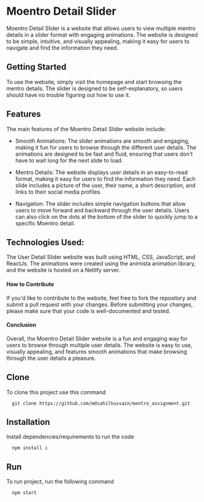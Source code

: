 # Moentro Detail Slider

Moentro Detail Slider is a website that allows users to view multiple mentro details in a slider format with engaging animations. The website is designed to be simple, intuitive, and visually appealing, making it easy for users to navigate and find the information they need.

## Getting Started

To use the website, simply visit the homepage and start browsing the mentro details. The slider is designed to be self-explanatory, so users should have no trouble figuring out how to use it.

## Features

The main features of the Moentro Detail Slider website include:

- Smooth Animations:
  The slider animations are smooth and engaging, making it fun for users to browse through the different user details. The animations are designed to be fast and fluid, ensuring that users don't have to wait long for the next slide to load.

- Mentro Details:
  The website displays user details in an easy-to-read format, making it easy for users to find the information they need. Each slide includes a picture of the user, their name, a short description, and links to their social media profiles.

- Navigation:
  The slider includes simple navigation buttons that allow users to move forward and backward through the user details. Users can also click on the dots at the bottom of the slider to quickly jump to a specific Moentro detail.

## Technologies Used:

The User Detail Slider website was built using HTML, CSS, JavaScript, and ReactJs. The animations were created using the animista animation library, and the website is hosted on a Netlify server.

#### How to Contribute

If you'd like to contribute to the website, feel free to fork the repository and submit a pull request with your changes. Before submitting your changes, please make sure that your code is well-documented and tested.

#### Conclusion

Overall, the Moentro Detail Slider website is a fun and engaging way for users to browse through multiple user details. The website is easy to use, visually appealing, and features smooth animations that make browsing through the user details a pleasure.

## Clone

To clone this project use this command

```
  git clone https://github.com/mdsahilhussain/mentro_assignment.git
```

## Installation

Install dependencies/requirements to run the code

```
  npm install i
```

## Run

To run project, run the following command

```
  npm start
```
